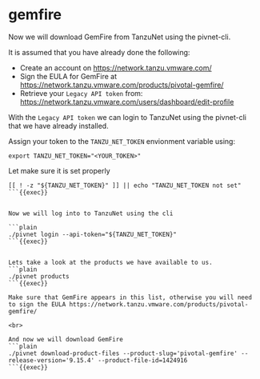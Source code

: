 # gemfire

Now we will download GemFire from TanzuNet using the pivnet-cli.

It is assumed that you have already done the following:
* Create an account on https://network.tanzu.vmware.com/
* Sign the EULA for GemFire at https://network.tanzu.vmware.com/products/pivotal-gemfire/
* Retrieve your `Legacy API token` from: https://network.tanzu.vmware.com/users/dashboard/edit-profile

With the `Legacy API token` we can login to TanzuNet using the pivnet-cli that we have already installed.

Assign your token to the `TANZU_NET_TOKEN` envionment variable using:
```
export TANZU_NET_TOKEN="<YOUR_TOKEN>"
```

Let make sure it is set properly
```plain
[[ ! -z "${TANZU_NET_TOKEN}" ]] || echo "TANZU_NET_TOKEN not set"
```{{exec}}


Now we will log into to TanzuNet using the cli

```plain
./pivnet login --api-token="${TANZU_NET_TOKEN}"
```{{exec}}


Lets take a look at the products we have available to us.
```plain
./pivnet products
```{{exec}}

Make sure that GemFire appears in this list, otherwise you will need to sign the EULA https://network.tanzu.vmware.com/products/pivotal-gemfire/

<br>

And now we will download GemFire
```plain
./pivnet download-product-files --product-slug='pivotal-gemfire' --release-version='9.15.4' --product-file-id=1424916
```{{exec}}